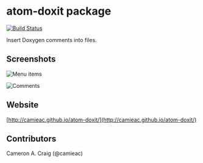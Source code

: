# atom-doxit package

[![Build Status](https://travis-ci.org/camieac/atom-doxit.svg?branch=master)](https://travis-ci.org/camieac/atom-doxit)

Insert Doxygen comments into files.

## Screenshots
![Menu items](https://raw.githubusercontent.com/camieac/atom-doxit/gh-pages/img/atom-doxit-menu.png)

![Comments](https://raw.githubusercontent.com/camieac/atom-doxit/gh-pages/img/atom-doxit-example.png)


## Website
[http://camieac.github.io/atom-doxit/](http://camieac.github.io/atom-doxit/)

## Contributors
Cameron A. Craig (@camieac)
